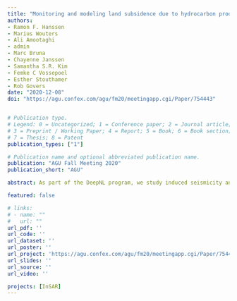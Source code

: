 ```yaml
---
title: "Monitoring and modeling land subsidence due to hydrocarbon production integrating geodesy and geophysics"
authors:
- Ramon F. Hanssen
- Marius Wouters
- Ali Amootaghi
- admin
- Marc Bruna
- Chayenne Janssen
- Samantha S.R. Kim
- Femke C Vossepoel
- Esther Stouthamer
- Rob Govers
date: "2020-12-08"
doi: "https://agu.confex.com/agu/fm20/meetingapp.cgi/Paper/754443"


# Publication type.
# Legend: 0 = Uncategorized; 1 = Conference paper; 2 = Journal article;
# 3 = Preprint / Working Paper; 4 = Report; 5 = Book; 6 = Book section;
# 7 = Thesis; 8 = Patent
publication_types: ["1"]

# Publication name and optional abbreviated publication name.
publication: "AGU Fall Meeting 2020"
publication_short: "AGU"

abstract: As part of the DeepNL program, we study induced seismicity and subsidence in Groningen, the Netherlands, resulting from gas production and injection. Combined efforts in the fields of geodesy and geophysics provide a better estimation, modeling, and understanding of the deep and shallow subsurface processes that cause subsidence. This will lead to improved risk assessment and enable adaptive hydrocarbon production. Interferometric Synthetic Aperture-Radar (InSAR) satellite observations are used to estimate cumulative surface displacements over the area of interest, using a functional model based on geophysical prediction. Contextual information is attributed to the geodetic observations to help determine their physical origin and to link them with the subsurface parameters. Additionally, shallow and deep subsurface processes are modelled to understand and possibly forecast ongoing and future subsidence. The shallow subsurface model quantifies individual processes such as oxidation, compaction and groundwater extraction. Numerical modelling and field measurements are necessary to upscale geological and hydrological data and to study the time variation of the shallow (de)compaction processes. Finite Element Models are used to characterize the processes that play a role in the reservoir and the overburden, such as the fault system and pressure gradients leading to differential compaction and subsequently to differential surface deformation. Data assimilation can help to disentangle drivers of subsidence by comparing estimates of subsurface models and geodetic data given the probabilistic distribution of model and data uncertainty. We quantify the effectiveness of ensemble-based methods for systems of increasing complexity. Eventually, the integration of geophysical modelling and geodetic data processing by means of data assimilation done on a scalable platform, will highlight the spatio-temporal interdependence of the driving processes of subsidence over a longer observation period.

featured: false

# links:
# - name: ""
#   url: ""
url_pdf: ''
url_code: ''
url_dataset: ''
url_poster: ''
url_project: 'https://agu.confex.com/agu/fm20/meetingapp.cgi/Paper/754443'
url_slides: ''
url_source: ''
url_video: ''

projects: [InSAR]
---
```

